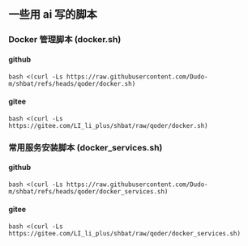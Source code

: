 ## 一些用 ai 写的脚本

### Docker 管理脚本 (docker.sh)

#### github

```
bash <(curl -Ls https://raw.githubusercontent.com/Dudo-m/shbat/refs/heads/qoder/docker.sh)
```

#### gitee

```
bash <(curl -Ls https://gitee.com/LI_li_plus/shbat/raw/qoder/docker.sh)
```

### 常用服务安装脚本 (docker_services.sh)

#### github

```
bash <(curl -Ls https://raw.githubusercontent.com/Dudo-m/shbat/refs/heads/qoder/docker_services.sh)
```

#### gitee

```
bash <(curl -Ls https://gitee.com/LI_li_plus/shbat/raw/qoder/docker_services.sh)
```
